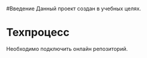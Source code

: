 #Введение
Данный проект создан в учебных целях.

# Техпроцесс

Необходимо подключить онлайн репозиторий. 